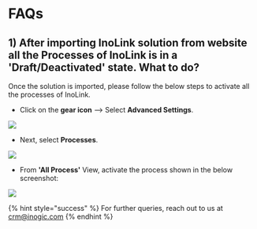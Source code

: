 # FAQs

## 1) After importing InoLink solution from website all the Processes of InoLink is in a 'Draft/Deactivated' state. What to do?

Once the solution is imported, please follow the below steps to activate all the processes of InoLink.

* Click on the **gear icon** --> Select **Advanced Settings**.&#x20;

![](../.gitbook/assets/A4D\_1.png)

* Next, select **Processes**.

![](../.gitbook/assets/A4D\_2.png)

* From **'All Process'** View, activate the process shown in the below screenshot:

![](<../.gitbook/assets/FAQ\_1 (3).jpg>)

{% hint style="success" %}
For further queries, reach out to us at [crm@inogic.com](mailto:crm@inogic.com)
{% endhint %}





